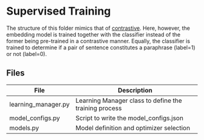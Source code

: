 # Supervised Training
The structure of this folder mimics that of [contrastive](../contrastive). Here, however, the embedding model is trained together with the classifier instead of the former being pre-trained in a contrastive manner.
Equally, the classifier is trained to determine if a pair of sentence constitutes a paraphrase (label=1) or not (label=0).


## Files
| File                | Description                                             |
|---------------------|---------------------------------------------------------|
| learning_manager.py | Learning Manager class to define the training process   |
| model\_configs.py   | Script to write the model\_configs.json                 |
| models.py           | Model definition and optimizer selection                |



